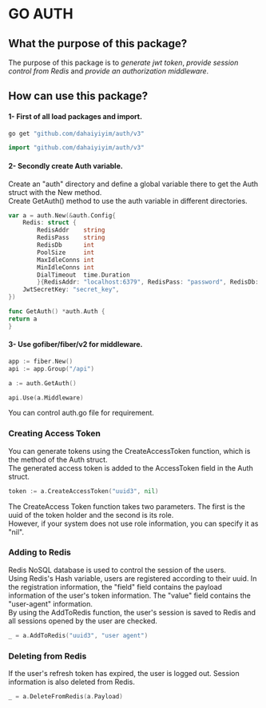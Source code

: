 # GO AUTH
## What the purpose of this package?
The purpose of this package is to _generate jwt token_, _provide session control from Redis_ and _provide an authorization middleware_.

## How can use this package?
#### 1- First of all load packages and import.
```cmd 
go get "github.com/dahaiyiyim/auth/v3"
```
```go
import "github.com/dahaiyiyim/auth/v3"
```
#### 2- Secondly create Auth variable.
Create an "auth" directory and define a global variable there to get the Auth struct with the New method.
<br>Create GetAuth() method to use the auth variable in different directories.
```go 
var a = auth.New(&auth.Config{
    Redis: struct {
        RedisAddr    string
        RedisPass    string
        RedisDb      int
        PoolSize     int
        MaxIdleConns int
        MinIdleConns int
        DialTimeout  time.Duration
        }{RedisAddr: "localhost:6379", RedisPass: "password", RedisDb: 0, PoolSize: 1000, MaxIdleConns: 100, MinIdleConns: 10},
    JwtSecretKey: "secret_key",
})

func GetAuth() *auth.Auth {
return a
}

```
#### 3- Use gofiber/fiber/v2 for middleware.
```go 
app := fiber.New()
api := app.Group("/api")

a := auth.GetAuth()

api.Use(a.Middleware)
```
You can control auth.go file for requirement.

### Creating Access Token
You can generate tokens using the CreateAccessToken function, which is the method of the Auth struct.
<br>The generated access token is added to the AccessToken field in the Auth struct.
```go
token := a.CreateAccessToken("uuid3", nil)
```
The CreateAccess Token function takes two parameters. The first is the uuid of the token holder and the second is its role.
<br>However, if your system does not use role information, you can specify it as "nil".

### Adding to Redis
Redis NoSQL database is used to control the session of the users.<br>
Using Redis's Hash variable, users are registered according to their uuid. In the registration information, the "field" field contains the payload information of the user's token information. The "value" field contains the "user-agent" information.
<br>By using the AddToRedis function, the user's session is saved to Redis and all sessions opened by the user are checked.
```go
_ = a.AddToRedis("uuid3", "user agent")
```

### Deleting from Redis
If the user's refresh token has expired, the user is logged out. Session information is also deleted from Redis.
```go
_ = a.DeleteFromRedis(a.Payload)
```
